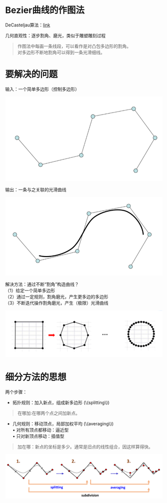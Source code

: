 # Bezier曲线的作图法    

DeCasteljau算法：[link](../BezierCurve/DeCasteljau算法.md)

几何直观性：逐步割角、磨光，类似于雕塑雕刻过程   

> 作图法中每画一条线段，可以看作是对凸包多边形的割角。     
对多边形不断地割角可以得到一条光滑细线。 

# 要解决的问题   

输入：一个简单多边形（控制多边形）     

![](../assets/细曲3.png)     

输出：一条与之关联的光滑曲线     

![](../assets/细曲4.png)    


解决方法：通过不断“割角”构造曲线？   
（1）给定一个简单多边形    
（2）通过一定规则，割角磨光，产生更多边的多边形     
（3）不断迭代操作割角磨光，产生（极限）光滑曲线     

![](../assets/细曲5.png)    

# 细分方法的思想   

两个步骤：    
* 拓扑规则：加入新点，组成新多边形 (\\(splitting\\))    
> 在哪加:在哪两个点之间加新点。     

* 几何规则：移动顶点，局部加权平均 (\\(averaging\\))    
• 对所有顶点都移动：逼近型    
• 只对新顶点移动：插值型        
> 加在哪：新点的坐标是多少。通常是旧点的线性组合，因这样算得快。  
   
![](../assets/细曲6.png)    

